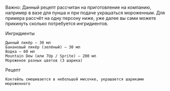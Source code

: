 Важно:
    Данный рецепт рассчитан на приготовление на компанию, например в вазе для пунша и при подаче украшаться мороженным.
    Для примера рассчёт на одну персону ниже, уже далее вы сами можете прикинуть сколько потребуется ингридиентов.


Ингридиенты

    Дынный ликёр — 30 мл
    Банановый ликёр (зелёный) — 30 мл
    Водка — 60 мл
    Mountain Dew (или 7Up / Sprite) — 200 мл
    Мороженое разных цветов (3 шарика)
    
Рецепт
  
    Коктейль смешивается в небольшой мисочке, украшается шариками мороженного
